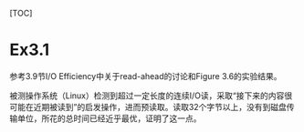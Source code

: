 [TOC]

# Ex3.1

参考3.9节I/O Efficiency中关于read-ahead的讨论和Figure 3.6的实验结果。

被测操作系统（Linux）检测到超过一定长度的连续I/O读，采取“接下来的内容很可能在近期被读到”的启发操作，进而预读取。读取32个字节以上，没有到磁盘传输单位，所花的总时间已经近乎最优，证明了这一点。

